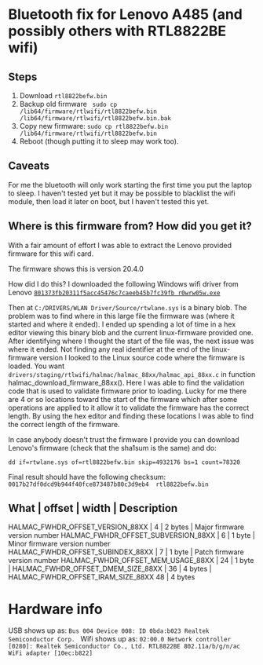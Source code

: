 # Bluetooth fix for Lenovo A485 (and possibly others with RTL8822BE wifi)

## Steps

1. Download `rtl8822befw.bin`
2. Backup old firmware ` sudo cp /lib64/firmware/rtlwifi/rtl8822befw.bin /lib64/firmware/rtlwifi/rtl8822befw.bin.bak`
3. Copy new firmware: `sudo cp rtl8822befw.bin /lib64/firmware/rtlwifi/rtl8822befw.bin`
4. Reboot (though putting it to sleep may work too).

## Caveats
For me the bluetooth will only work starting the first time you put the laptop to sleep.
I haven't tested yet but it may be possible to blacklist the wifi module, then load
it later on boot, but I haven't tested this yet.


## Where is this firmware from? How did you get it?

With a fair amount of effort I was able to extract the Lenovo provided firmware
for this wifi card.

The firmware shows this is version 20.4.0

How did I do this?
I downloaded the following Windows wifi driver from Lenovo
[`801373fb20311f5acc45476c7caeeb45b7fc39fb r0wrw05w.exe`](https://support.lenovo.com/us/en/downloads/ds504117)

Then at `C:/DRIVERS/WLAN Driver/Source/rtwlane.sys` is a binary blob. The problem was to
find where in this large file the firmware was (where it started and where it ended).
I ended up spending a lot of time in a hex editor viewing this binary blob and the current
linux-firmware provided one. After identifying where I thought the start of the file was,
the next issue was where it ended. Not finding any real identifier at the end of the
linux-firmware version I looked to the Linux source code where the firmware is loaded.
You want `drivers/staging/rtlwifi/halmac/halmac_88xx/halmac_api_88xx.c` in function
halmac_download_firmware_88xx(). Here I was able to find the validation code that is used to validate
firmware prior to loading. Lucky for me there are 4 or so locations toward the start of the firmware
which after some operations are applied to it allow it to validate the firmware has the correct length.
By using the hex editor and finding these locations I was able to find the correct length of the firmware.

In case anybody doesn't trust the firmware I provide you can download Lenovo's firmware (check that the sha1sum is the
same) and do:
```
dd if=rtwlane.sys of=rtl8822befw.bin skip=4932176 bs=1 count=78320
```
Final result should have the following checksum:
`0017b27df0dcd9b944f40fce873487b80c3d9eb4  rtl8822befw.bin`

What | offset | width | Description
-----------------------------------
HALMAC_FWHDR_OFFSET_VERSION_88XX | 4 | 2 bytes | Major firmware version number
HALMAC_FWHDR_OFFSET_SUBVERSION_88XX | 6 | 1 byte | Minor firmware version number
HALMAC_FWHDR_OFFSET_SUBINDEX_88XX | 7 | 1 byte | Patch firmware version number
HALMAC_FWHDR_OFFSET_MEM_USAGE_88XX | 24 | 1 byte |
HALMAC_FWHDR_OFFSET_DMEM_SIZE_88XX | 36 | 4 bytes |
HALMAC_FWHDR_OFFSET_IRAM_SIZE_88XX 48 | 4 bytes


# Hardware info
USB shows up as:
`Bus 004 Device 008: ID 0bda:b023 Realtek Semiconductor Corp. `
Wifi shows up as:
`02:00.0 Network controller [0280]: Realtek Semiconductor Co., Ltd. RTL8822BE 802.11a/b/g/n/ac WiFi adapter [10ec:b822]`
